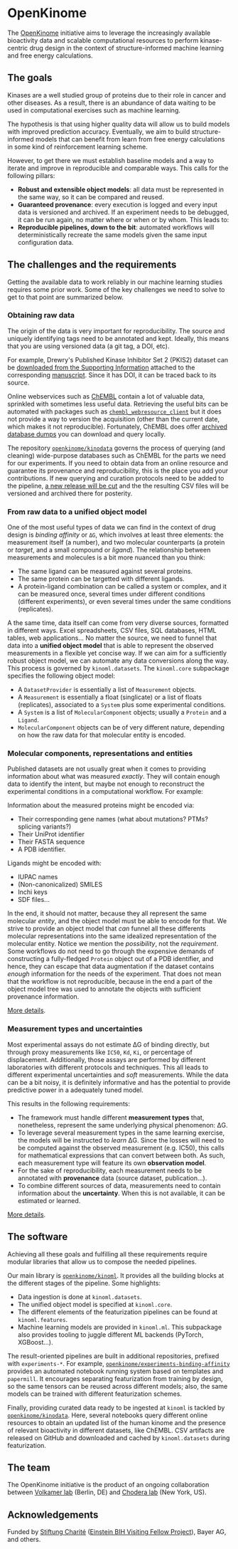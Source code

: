 # OpenKinome

<!-- Written by Jaime Rodríguez-Guerra, Apr 2021 -->

The [OpenKinome](https://github.com/openkinome) initiative aims to leverage the increasingly available bioactivity data and scalable computational resources to perform kinase-centric drug design in the context of structure-informed machine learning and free energy calculations.

## The goals

Kinases are a well studied group of proteins due to their role in cancer and other diseases. As a result, there is an abundance of data waiting to be used in computational exercises such as machine learning.

The hypothesis is that using higher quality data will allow us to build models with improved prediction accuracy. Eventually, we aim to build structure-informed models that can benefit from learn from free energy calculations in some kind of reinforcement learning scheme.

However, to get there we must establish baseline models and a way to iterate and improve in reproducible and comparable ways. This calls for the following pillars:

- **Robust and extensible object models**: all data must be represented in the same way, so it can be compared and reused.
- **Guaranteed provenance**: every execution is logged and every input data is versioned and archived. If an experiment needs to be debugged, it can be run again, no matter where or when or by whom. This leads to:
- **Reproducible pipelines, down to the bit**: automated workflows will deterministically recreate the same models given the same input configuration data.

## The challenges and the requirements

Getting the available data to work reliably in our machine learning studies requires some prior work. Some of the key challenges we need to solve to get to that point are summarized below.

### Obtaining raw data

The origin of the data is very important for reproducibility. The source and uniquely identifying tags need to be annotated and kept. Ideally, this means that you are using versioned data (a git tag, a DOI, etc).

For example, Drewry's Published Kinase Inhibitor Set 2 (PKIS2) dataset can be [downloaded from the Supporting Information](https://journals.plos.org/plosone/article?id=10.1371/journal.pone.0181585#sec015) attached to the corresponding [manuscript](https://journals.plos.org/plosone/article?id=10.1371/journal.pone.0181585). Since it has DOI, it can be traced back to its source.

Online webservices such as [ChEMBL](https://www.ebi.ac.uk/chembl/) contain a lot of valuable data, sprinkled with sometimes less useful data. Retrieving the useful bits can be automated with packages such as [`chembl_webresource_client`](https://github.com/chembl/chembl_webresource_client) but it does not provide a way to version the acquisition (other than the current date, which makes it not reproducible). Fortunately, ChEMBL does offer [archived database dumps](https://chembl.gitbook.io/chembl-interface-documentation/downloads#chembl-database-release-dois) you can download and query locally.

The repository [`openkinome/kinodata`](https://github.com/openkinome/kinodata) governs the process of querying (and cleaning) wide-purpose databases such as ChEMBL for the parts we need for our experiments. If you need to obtain data from an online resource and guarantee its provenance and reproducibility, this is the place you add your contributions. If new querying and curation protocols need to be added to the pipeline, [a new release will be cut](https://github.com/openkinome/kinodata/releases/tag/v0.1) and the the resulting CSV files will be versioned and archived there for posterity.

### From raw data to a unified object model

One of the most useful types of data we can find in the context of drug design is _binding affinity_ or `ΔG`, which involves at least three elements: the measurement itself (a number), and two molecular counterparts (a protein or _target_, and a small compound or _ligand_). The relationship between measurements and molecules is a bit more nuanced than you think:

- The same ligand can be measured against several proteins.
- The same protein can be targetted with different ligands.
- A protein-ligand combination can be called a system or complex, and it can be measured once, several times under different conditions (different experiments), or even several times under the same conditions (replicates).

A the same time, data itself can come from very diverse sources, formatted in different ways. Excel spreadsheets, CSV files, SQL databases, HTML tables, web applications... No matter the source, we need to funnel that data into a **unified object model** that is able to represent the observed measurements in a flexible yet concise way. If we can aim for a sufficiently robust object model, we can automate any data conversions along the way. This process is governed by `kinoml.datasets`. The `kinoml.core` subpackage specifies the following object model:

- A `DatasetProvider` is essentially a list of `Measurement` objects.
- A `Measurement` is essentially a float (singlicate) or a list of floats (replicates), associated to a `System` plus some experimental conditions.
- A `System` is a list of `MolecularComponent` objects; usually a `Protein` and a `Ligand`.
- `MolecularComponent` objects can be of very different nature, depending on how the raw data for that molecular entity is encoded.

### Molecular components, representations and entities

Published datasets are not usually great when it comes to providing information about what was measured _exactly_. They will contain enough data to identify the intent, but maybe not enough to reconstruct the experimental conditions in a computational workflow. For example:

Information about the measured proteins might be encoded via:

- Their corresponding gene names (what about mutations? PTMs? splicing variants?)
- Their UniProt identifier
- Their FASTA sequence
- A PDB identifier.

Ligands might be encoded with:

- IUPAC names
- (Non-canonicalized) SMILES
- Inchi keys
- SDF files...

In the end, it should not matter, because they all represent the same molecular _entity_, and the object model must be able to encode for that. We strive to provide an object model that _can_ funnel all these differents molecular representations into the same idealized representation of the molecular entity. Notice we mention the _possibility_, not the _requirement_. Some workflows do not need to go through the expensive demands of constructing a fully-fledged `Protein` object out of a PDB identifier, and hence, they can escape that data augmentation if the dataset contains _enough_ information for the needs of the experiment. That does not mean that the workflow is not reproducible, because in the end a part of the object model tree was used to annotate the objects with sufficient provenance information.

[More details](http://openkinome.org/kinoml/api/core/components/).

### Measurement types and uncertainties

Most experimental assays do not estimate ΔG of binding directly, but through proxy measurements like `IC50`, `Kd`, `Ki`, or percentage of displacement. Additionally, those assays are performed by different laboratories with different protocols and techniques. This all leads to different experimental uncertainties and _soft_ measurements. While the data can be a bit noisy, it is definitely informative and has the potential to provide predictive power in a adequately tuned model.

This results in the following requirements:

- The framework must handle different **measurement types** that, nonetheless, represent the same underlying physical phenomenon: ΔG.
- To leverage several measurement types in the same learning exercise, the models will be instructed to _learn_ ΔG. Since the losses will need to be computed against the observed measurement (e.g. IC50), this calls for mathematical expressions that can convert between both. As such, each measurement type will feature its own **observation model**.
- For the sake of reproducibility, each measurement needs to be annotated with **provenance** data (source dataset, publication...).
- To combine different sources of data, measurements need to contain information about the **uncertainty**. When this is not available, it can be estimated or learned.

[More details](http://openkinome.org/kinoml/api/core/measurements/).

## The software

Achieving all these goals and fulfilling all these requirements require modular libraries that allow us to compose the needed pipelines.

Our main library is [`openkinome/kinoml`](https://github.com/openkinome/kinoml/). It provides all the building blocks at the different stages of the pipeline. Some highlights:

- Data ingestion is done at `kinoml.datasets`.
- The unified object model is specified at `kinoml.core`.
- The different elements of the featurization pipelines can be found at `kinoml.features`.
- Machine learning models are provided in `kinoml.ml`. This subpackage also provides tooling to juggle different ML backends (PyTorch, XGBoost...).

The result-oriented pipelines are built in additional repositories, prefixed with `experiments-*`. For example, [`openkinome/experiments-binding-affinity`](https://github.com/openkinome/experiments-binding-affinity) provides an automated notebook running system based on templates and `papermill`. It encourages separating featurization from training by design, so the same tensors can be reused across different models; also, the same models can be trained with different featurization schemes.

Finally, providing curated data ready to be ingested at `kinoml` is tackled by [`openkinome/kinodata`](https://github.com/openkinome/kinodata). Here, several notebooks query different online resources to obtain an updated list of the human kinome and the presence of relevant bioactivity in different datasets, like ChEMBL. CSV artifacts are released on GitHub and downloaded and cached by `kinoml.datasets` during featurization.

## The team

The OpenKinome initiative is the product of an ongoing collaboration between [Volkamer lab](https://volkamerlab.org/) (Berlin, DE) and [Chodera lab](https://www.choderalab.org/) (New York, US).

## Acknowledgements

Funded by [Stiftung Charité](https://www.stiftung-charite.de/) ([Einstein BIH Visiting Fellow Project](https://www.einsteinfoundation.de/en/people-projects/einstein-bih-visiting-fellows/john-chodera/)), Bayer AG, and others.

